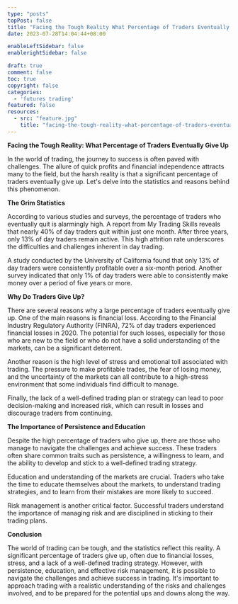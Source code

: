 ```yaml
---
type: "posts"
topPost: false
title: "Facing the Tough Reality What Percentage of Traders Eventually Give Up"
date: 2023-07-28T14:04:44+08:00

enableLeftSidebar: false
enablerightSidebar: false

draft: true
comment: false
toc: true
copyright: false
categories: 
  - 'futures trading'
featured: false
resources: 
  - src: "feature.jpg"
    title: "facing-the-tough-reality-what-percentage-of-traders-eventually-give-up"
---
```


**Facing the Tough Reality: What Percentage of Traders Eventually Give Up**

In the world of trading, the journey to success is often paved with challenges. The allure of quick profits and financial independence attracts many to the field, but the harsh reality is that a significant percentage of traders eventually give up. Let's delve into the statistics and reasons behind this phenomenon.

**The Grim Statistics**

According to various studies and surveys, the percentage of traders who eventually quit is alarmingly high. A report from My Trading Skills reveals that nearly 40% of day traders quit within just one month. After three years, only 13% of day traders remain active. This high attrition rate underscores the difficulties and challenges inherent in day trading.

A study conducted by the University of California found that only 13% of day traders were consistently profitable over a six-month period. Another survey indicated that only 1% of day traders were able to consistently make money over a period of five years or more.

**Why Do Traders Give Up?**

There are several reasons why a large percentage of traders eventually give up. One of the main reasons is financial loss. According to the Financial Industry Regulatory Authority (FINRA), 72% of day traders experienced financial losses in 2020. The potential for such losses, especially for those who are new to the field or who do not have a solid understanding of the markets, can be a significant deterrent.

Another reason is the high level of stress and emotional toll associated with trading. The pressure to make profitable trades, the fear of losing money, and the uncertainty of the markets can all contribute to a high-stress environment that some individuals find difficult to manage.

Finally, the lack of a well-defined trading plan or strategy can lead to poor decision-making and increased risk, which can result in losses and discourage traders from continuing.

**The Importance of Persistence and Education**

Despite the high percentage of traders who give up, there are those who manage to navigate the challenges and achieve success. These traders often share common traits such as persistence, a willingness to learn, and the ability to develop and stick to a well-defined trading strategy.

Education and understanding of the markets are crucial. Traders who take the time to educate themselves about the markets, to understand trading strategies, and to learn from their mistakes are more likely to succeed.

Risk management is another critical factor. Successful traders understand the importance of managing risk and are disciplined in sticking to their trading plans.

**Conclusion**

The world of trading can be tough, and the statistics reflect this reality. A significant percentage of traders give up, often due to financial losses, stress, and a lack of a well-defined trading strategy. However, with persistence, education, and effective risk management, it is possible to navigate the challenges and achieve success in trading. It's important to approach trading with a realistic understanding of the risks and challenges involved, and to be prepared for the potential ups and downs along the way.
